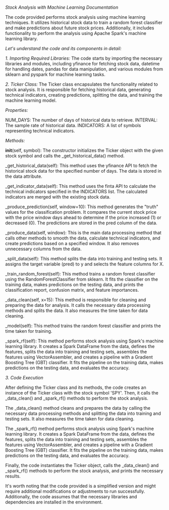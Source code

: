 _Stock Analysis with Machine Learning Documentation_

The code provided performs stock analysis using machine learning techniques. It utilizes historical stock data to train a random forest classifier and make predictions about future stock prices. Additionally, it includes functionality to perform the analysis using Apache Spark's machine learning library.

_Let's understand the code and its components in detail:_

_1. Importing Required Libraries:_ The code starts by importing the necessary libraries and modules, including yfinance for fetching stock data, datetime for handling dates, pandas for data manipulation, and various modules from sklearn and pyspark for machine learning tasks.

_2. Ticker Class:_ The Ticker class encapsulates the functionality related to stock analysis. It is responsible for fetching historical data, generating technical indicators, creating predictions, splitting the data, and training the machine learning model.

_Properties:_

   NUM_DAYS: The number of days of historical data to retrieve.
   INTERVAL: The sample rate of historical data.
   INDICATORS: A list of symbols representing technical indicators.
   
   
_Methods:_

   __init__(self, symbol): The constructor initializes the Ticker object with the given stock symbol and calls the _get_historical_data() method.

   _get_historical_data(self): This method uses the yfinance API to fetch the historical stock data for the specified number of days. The data is stored in the data attribute.

   _get_indicator_data(self): This method uses the finta API to calculate the technical indicators specified in the INDICATORS list. The calculated indicators are merged    with the existing stock data.

   _produce_prediction(self, window=10): This method generates the "truth" values for the classification problem. It compares the current stock price with the price window days ahead to determine if the price increased (1) or decreased (0). The predictions are stored in the pred column of the data.

_produce_data(self, window): This is the main data processing method that calls other methods to smooth the data, calculate technical indicators, and create predictions based on a specified window. It also removes unnecessary columns from the data.

_split_data(self): This method splits the data into training and testing sets. It assigns the target variable (pred) to y and selects the feature columns for X.

_train_random_forest(self): This method trains a random forest classifier using the RandomForestClassifier from sklearn. It fits the classifier on the training data, makes predictions on the testing data, and prints the classification report, confusion matrix, and feature importances.

_data_clean(self, x=15): This method is responsible for cleaning and preparing the data for analysis. It calls the necessary data processing methods and splits the data. It also measures the time taken for data cleaning.

_model(self): This method trains the random forest classifier and prints the time taken for training.

_spark_rf(self): This method performs stock analysis using Spark's machine learning library. It creates a Spark DataFrame from the data, defines the features, splits the data into training and testing sets, assembles the features using VectorAssembler, and creates a pipeline with a Gradient Boosting Tree (GBT) classifier. It fits the pipeline on the training data, makes predictions on the testing data, and evaluates the accuracy.

_3. Code Execution_

After defining the Ticker class and its methods, the code creates an instance of the Ticker class with the stock symbol 'SPY'. Then, it calls the _data_clean() and _spark_rf() methods to perform the stock analysis.

The _data_clean() method cleans and prepares the data by calling the necessary data processing methods and splitting the data into training and testing sets. It also measures the time taken for data cleaning.

The _spark_rf() method performs stock analysis using Spark's machine learning library. It creates a Spark DataFrame from the data, defines the features, splits the data into training and testing sets, assembles the features using VectorAssembler, and creates a pipeline with a Gradient Boosting Tree (GBT) classifier. It fits the pipeline on the training data, makes predictions on the testing data, and evaluates the accuracy.

Finally, the code instantiates the Ticker object, calls the _data_clean() and _spark_rf() methods to perform the stock analysis, and prints the necessary results.

It's worth noting that the code provided is a simplified version and might require additional modifications or adjustments to run successfully. Additionally, the code assumes that the necessary libraries and dependencies are installed in the environment.
